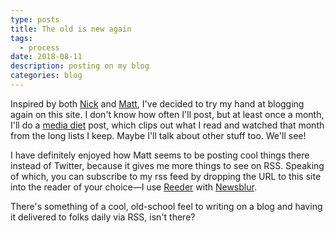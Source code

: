 ```yaml
---
type: posts
title: The old is new again
tags:
  - process
date: 2018-08-11
description: posting on my blog
categories: blog
---
```


Inspired by both [Nick](https://roadrunnertwice.dreamwidth.org) and
[Matt](https://a.wholelottanothing.org), I've decided to try my hand at
blogging again on this site. I don't know how often I'll post, but at least
once a month, I'll do a [media diet](_posts/2018-07-24-media-diet.md) post,
which clips out what I read and watched that month from the long lists I keep.
Maybe I'll talk about other stuff too. We'll see!

I have definitely enjoyed how Matt seems to be posting cool things there
instead of Twitter, because it gives me more things to see on RSS. Speaking of
which, you can subscribe to my rss feed by dropping the URL to this site into
the reader of your choice—I use [Reeder](http://reederapp.com/ios/) with
[Newsblur](http://newsblur.com).

There's something of a cool, old-school feel to writing on a blog and having it
delivered to folks daily via RSS, isn't there?

